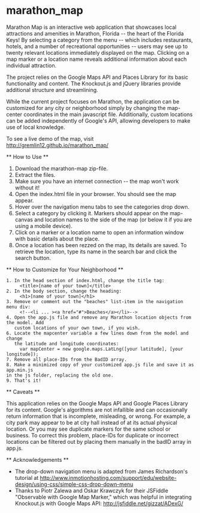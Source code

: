 # marathon_map

Marathon Map is an interactive web application that showcases local attractions
and amenities in Marathon, Florida -- the heart of the Florida Keys! By selecting
a category from the menu -- which includes restaurants, hotels, and a number of recreational
opportunities -- users may see up to twenty relevant locations immediately displayed on the map. 
Clicking on a map marker or a location name reveals additional information about each individual
attraction. 

The project relies on the Google Maps API and Places Library for its basic functionality and 
content. The Knockout.js and jQuery libraries provide additional structure and streamlining.

While the current project focuses on Marathon, the application can be customized for any
city or neighborhood simply by changing the map-center coordinates in the main javascript file. 
Additionally, custom locations can be added independently of Google's API, allowing 
developers to make use of local knowledge.

To see a live demo of the map, visit http://gremlin12.github.io/marathon_map/

** How to Use **
   1. Download the marathon-map zip-file.
   2. Extract the files.
   3. Make sure you have an internet connection -- the map won't work without it!
   4. Open the index.html file in your browser. You should see the map appear.
   5. Hover over the navigation menu tabs to see the categories drop down.
   6. Select a category by clicking it. Markers should appear on the map-canvas and
   location names to the side of the map (or below it if you are using a mobile device).
   7. Click on a marker or a location name to open an information window with basic details
   about the place.
   8. Once a location has been rezzed on the map, its details are saved. To retrieve the
   location, type its name in the search bar and click the search button. 
   
** How to Customize for Your Neighborhood **

    1. In the head section of index.html, change the title tag: 
         <title>[name of your town]</title>
    2. In the body section, change the heading: 
         <h1>[name of your town]</h1>
    3. Remove or comment out the "beaches" list-item in the navigation menu div:
         <!--<li ... ><a href="#">Beaches</a></li>-->
    4. Open the app.js file and remove any Marathon location objects from the model. Add
       custom locations of your own town, if you wish.
    6. Locate the mapcenter variable a few lines down from the model and change
       the latitude and longitude coordinates:
         var mapCenter = new google.maps.LatLng([your latitude], [your longitude]);
    7. Remove all place-IDs from the BadID array. 
    8. Make a minimized copy of your customized app.js file and save it as app.min.js
    in the js folder, replacing the old one. 
    9. That's it!

** Caveats **
   
This application relies on the Google Maps API and Google Places Library for its content.
Google's algorithms are not infallible and can occasionally return information that is 
incomplete, misleading, or wrong. For example, a city park may appear to be at city 
hall instead of at its actual physical location. Or you may see duplicate markers
for the same school or business.  To correct this problem, place-IDs for duplicate 
or incorrect locations can be filtered out by placing them manually in the badID array 
in app.js. 


** Acknowledgements **

- The drop-down navigation menu is adapted from James Richardson's tutorial at 
http://www.inmotionhosting.com/support/edu/website-design/using-css/simple-css-drop-down-menu 
- Thanks to Piotr Zalewa and Oskar Krawczyk for their JSFiddle "Observable with Google Map
   Marker," which was helpful in integrating Knockout.js with Google Maps API: 
http://jsfiddle.net/gizzat/ADexG/





